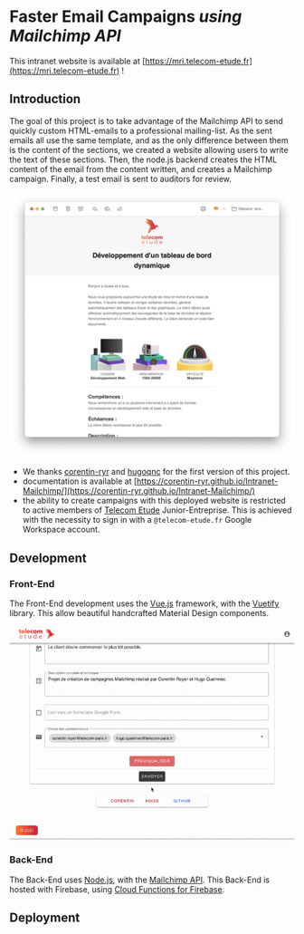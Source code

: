 # Faster Email Campaigns *using Mailchimp API*

This intranet website is available at [https://mri.telecom-etude.fr](https://mri.telecom-etude.fr) !

## Introduction

The goal of this project is to take advantage of the Mailchimp API to send quickly custom HTML-emails to a professional mailing-list.
As the sent emails all use the same template, and as the only difference between them is the content of the sections, we created a website allowing users to write the text of these sections.
Then, the node.js backend creates the HTML content of the email from the content written, and creates a Mailchimp campaign.
Finally, a test email is sent to auditors for review.

![example](/resources/ExampleMRI.png)

- We thanks [corentin-ryr](https://github.com/corentin-ryr) and [hugoqnc](https://github.com/hugoqnc) for the first version of this project.
- documentation is available at [https://corentin-ryr.github.io/Intranet-Mailchimp/](https://corentin-ryr.github.io/Intranet-Mailchimp/)
- the ability to create campaigns with this deployed website is restricted to active members of [Telecom Etude](https://telecom-etude.fr) Junior-Entreprise. This is achieved with the necessity to sign in with a `@telecom-etude.fr` Google Workspace account.

## Development

### Front-End

The Front-End development uses the [Vue.js](https://vuejs.org) framework, with the [Vuetify](https://vuetifyjs.com/en/) library. This allow beautiful handcrafted Material Design components.

![animation](/resources/SendingAnimation.gif)

### Back-End

The Back-End uses [Node.js](https://nodejs.org/en/), with the [Mailchimp API](https://mailchimp.com/developer/marketing/api/). This Back-End is hosted with Firebase, using [Cloud Functions for Firebase](https://firebase.google.com/docs/functions).

## Deployment
